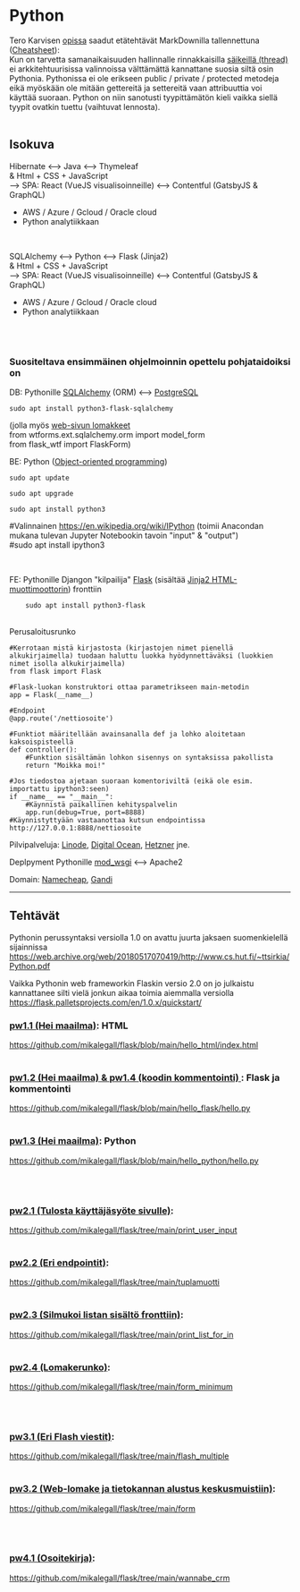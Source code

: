 # Python

Tero Karvisen [opissa](https://terokarvinen.com/2021/python-web-service-from-idea-to-production/ "Python Web Service From Idea to Production") saadut etätehtävät MarkDownilla tallennettuna ([Cheatsheet](https://github.com/adam-p/markdown-here/wiki/Markdown-Cheatsheet)):
<br>
Kun on tarvetta samanaikaisuuden hallinnalle rinnakkaisilla [säikeillä (thread)](https://wiki.aalto.fi/download/attachments/72895679/luento12.pdf) ei arkkitehtuurisissa valinnoissa välttämättä kannattane suosia siltä osin Pythonia. Pythonissa ei ole erikseen public / private / protected metodeja eikä myöskään ole mitään gettereitä ja settereitä vaan attribuuttia voi käyttää suoraan. Python on niin sanotusti tyypittämätön kieli vaikka siellä tyypit ovatkin tuettu (vaihtuvat lennosta).
<br>
<br>

## Isokuva
Hibernate <--> Java <--> Thymeleaf
<br>
& Html + CSS + JavaScript
<br>
--> SPA: React (VueJS visualisoinneille) <--> Contentful (GatsbyJS & GraphQL)
<br>
* AWS / Azure / Gcloud / Oracle cloud
* Python analytiikkaan
<br>

SQLAlchemy <--> Python <--> Flask (Jinja2)
<br>
& Html + CSS + JavaScript
<br>
--> SPA: React (VueJS visualisoinneille) <--> Contentful (GatsbyJS & GraphQL)
<br>
* AWS / Azure / Gcloud / Oracle cloud
* Python analytiikkaan
<br>
<br>

### Suositeltava ensimmäinen ohjelmoinnin opettelu pohjataidoiksi on
DB: Pythonille [SQLAlchemy](https://flask-sqlalchemy.palletsprojects.com/en/2.x/) (ORM) <--> [PostgreSQL](https://terokarvinen.com/search/?q=postgre)


    sudo apt install python3-flask-sqlalchemy

(jolla myös [web-sivun lomakkeet](https://terokarvinen.com/2020/flask-automatic-forms/)
<br>
from wtforms.ext.sqlalchemy.orm import model_form
<br>
from flask_wtf import FlaskForm)

BE: Python ([Object-oriented programming](https://fi.wikipedia.org/wiki/Olio-ohjelmointi)) 

    sudo apt update 

    sudo apt upgrade

    sudo apt install python3

#Valinnainen https://en.wikipedia.org/wiki/IPython (toimii Anacondan mukana tulevan Jupyter Notebookin tavoin "input" & "output")
<br>
#sudo apt install ipython3

<br>

FE: Pythonille Djangon "kilpailija" [Flask](https://en.wikipedia.org/wiki/Flask_(web_framework)) (sisältää [Jinja2 HTML-muottimoottorin](https://jinja2docs.readthedocs.io/en/stable/)) fronttiin

        sudo apt install python3-flask

<br>
Perusaloitusrunko

    #Kerrotaan mistä kirjastosta (kirjastojen nimet pienellä alkukirjaimella) tuodaan haluttu luokka hyödynnettäväksi (luokkien nimet isolla alkukirjaimella)
    from flask import Flask

    #Flask-luokan konstruktori ottaa parametrikseen main-metodin
    app = Flask(__name__)

    #Endpoint
    @app.route('/nettiosoite')

    #Funktiot määritellään avainsanalla def ja lohko aloitetaan kaksoispisteellä
    def controller():
        #Funktion sisältämän lohkon sisennys on syntaksissa pakollista
        return "Moikka moi!"

    #Jos tiedostoa ajetaan suoraan komentoriviltä (eikä ole esim. importattu ipython3:seen) 
    if __name__ == "__main__":
        #Käynnistä paikallinen kehityspalvelin
    	app.run(debug=True, port=8888)
    #Käynnistyttyään vastaanottaa kutsun endpointissa
    http://127.0.0.1:8888/nettiosoite


Pilvipalveluja: [Linode](https://www.linode.com/pricing/), [Digital Ocean](https://www.digitalocean.com/pricing), [Hetzner](https://www.hetzner.com/cloud) jne.

Deplpyment Pythonille [mod_wsgi](https://pypi.org/project/mod-wsgi/) <--> Apache2

Domain: [Namecheap](https://www.namecheap.com/domains/#pricing), [Gandi](https://shop.gandi.net/en/domain/suggest?options=1&search=halpa)


***

## Tehtävät

Pythonin perussyntaksi versiolla 1.0 on avattu juurta jaksaen suomenkielellä sijainnissa https://web.archive.org/web/20180517070419/http://www.cs.hut.fi/~ttsirkia/Python.pdf

Vaikka Pythonin web frameworkin Flaskin versio 2.0 on jo julkaistu kannattanee silti vielä jonkun aikaa toimia aiemmalla versiolla https://flask.palletsprojects.com/en/1.0.x/quickstart/


### [pw1.1 (Hei maailma)](https://terokarvinen.com/2021/python-web-service-from-idea-to-production/#pw1-hello-flask-world): HTML
https://github.com/mikalegall/flask/blob/main/hello_html/index.html
<br>
<br>
### [pw1.2 (Hei maailma) & pw1.4 (koodin kommentointi) ](https://terokarvinen.com/2021/python-web-service-from-idea-to-production/#pw1-hello-flask-world): Flask ja kommentointi
https://github.com/mikalegall/flask/blob/main/hello_flask/hello.py
<br>
<br>
### [pw1.3 (Hei maailma)](https://terokarvinen.com/2021/python-web-service-from-idea-to-production/#pw1-hello-flask-world): Python
https://github.com/mikalegall/flask/blob/main/hello_python/hello.py

<br>
<br>

### [pw2.1 (Tulosta käyttäjäsyöte sivulle)](https://terokarvinen.com/2021/python-web-service-from-idea-to-production/#pw2-muotit-ja-lomakkeet):
https://github.com/mikalegall/flask/tree/main/print_user_input
<br>
<br>
### [pw2.2 (Eri endpointit)](https://terokarvinen.com/2021/python-web-service-from-idea-to-production/#pw2-muotit-ja-lomakkeet):
https://github.com/mikalegall/flask/tree/main/tuplamuotti
<br>
<br>
### [pw2.3 (Silmukoi listan sisältö fronttiin)](https://terokarvinen.com/2021/python-web-service-from-idea-to-production/#pw2-muotit-ja-lomakkeet):
https://github.com/mikalegall/flask/tree/main/print_list_for_in
<br>
<br>
### [pw2.4 (Lomakerunko)](https://terokarvinen.com/2021/python-web-service-from-idea-to-production/#pw2-muotit-ja-lomakkeet):
https://github.com/mikalegall/flask/tree/main/form_minimum

<br>
<br>

### [pw3.1 (Eri Flash viestit)](https://terokarvinen.com/2021/python-web-service-from-idea-to-production/#pw3-orm---luokista-lomakkeet-ja-tietokannat):
https://github.com/mikalegall/flask/tree/main/flash_multiple
<br>
<br>
### [pw3.2 (Web-lomake ja tietokannan alustus keskusmuistiin)](https://terokarvinen.com/2021/python-web-service-from-idea-to-production/#pw3-orm---luokista-lomakkeet-ja-tietokannat):
https://github.com/mikalegall/flask/tree/main/form

<br>
<br>

### [pw4.1 (Osoitekirja)](https://terokarvinen.com/2021/python-web-service-from-idea-to-production/#pw4-crud---kokonainen-tietokantaohjelma-wepissa):
https://github.com/mikalegall/flask/tree/main/wannabe_crm

